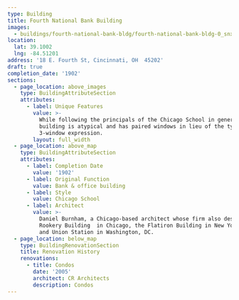 ```yaml
---
type: Building
title: Fourth National Bank Building
images:
  - buildings/fourth-national-bank-bldg/fourth-national-bank-bldg-0_snxa4g
location:
  lat: 39.1002
  lng: -84.51201
address: '18 E. Fourth St, Cincinnati, OH  45202'
draft: true
completion_date: '1902'
sections:
  - page_location: above_images
    type: BuildingAttributeSection
    attributes:
      - label: Unique Features
        value: >-
          While following the principals of the Chicago School in general, the
          building is atypical and has paired windows in lieu of the typical
          3-window expression.
        layout: full_width
  - page_location: above_map
    type: BuildingAttributeSection
    attributes:
      - label: Completion Date
        value: '1902'
      - label: Original Function
        value: Bank & office building
      - label: Style
        value: Chicago School
      - label: Architect
        value: >-
          Daniel Burnham, a Chicago-based architect whose firm also designed the
          Rookery Building  in Chicago, the Flatiron Building in New York City,
          and Union Station in Washington, DC.
  - page_location: below_map
    type: BuildingRenovationSection
    title: Renovation History
    renovations:
      - title: Condos
        date: '2005'
        architect: CR Architects
        description: Condos
---
```

